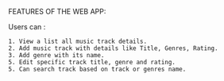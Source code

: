 FEATURES OF THE WEB APP:

Users can :

	1. View a list all music track details. 
	2. Add music track with details like Title, Genres, Rating.
	3. Add genre with its name. 
	5. Edit specific track title, genre and rating.
	5. Can search track based on track or genres name.
	
